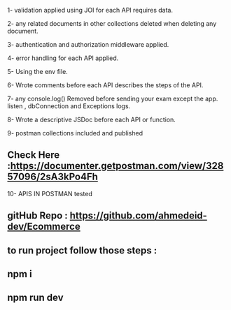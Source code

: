 1- validation applied using JOI for each API requires data.

2- any related documents in other collections deleted when deleting any document.

3- authentication and authorization middleware applied.

4- error handling for each API applied.

5- Using the env file.

6- Wrote comments before each API describes the steps of the API.

7- any console.log() Removed before sending your exam except the app. listen , dbConnection and Exceptions logs.

8- Wrote a descriptive JSDoc before each API or function.

9- postman collections included and published

## Check Here :https://documenter.getpostman.com/view/32857096/2sA3kPo4Fh
10- APIS IN POSTMAN tested

## gitHub Repo : https://github.com/ahmedeid-dev/Ecommerce

## to run project follow those steps :

## npm i
## npm run dev
